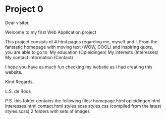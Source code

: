 # Project 0

Dear visitor,

Welcome to my first Web Application project

This project consists of 4 html pages regarding me, myself and I.
From the fantastic homepage with moving text (WOW, COOL) and inspiring quote, you are able to go to:
	My education (Opleidingen)
	My interests (Interesses)
	My contact information (Contact)

I hope you have as much fun checking my website as I had creating this website.

Kind Regards,

L.S. de Roos


P.S. this folder contains the following files:
homepage.html
opleidingen.html
interesses.html
contact.html
styles.scss
styles.css (compiled from the latest styles.scss)
2 folders with sets of images

